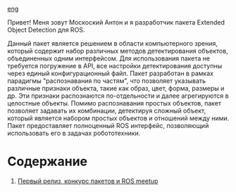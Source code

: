 [eng](./index.md)

Привет! Меня зовут Москоский Антон и я разработчик пакета Extended Object Detection для ROS.

Данный пакет является решением в области компьютерного зрения, который содержит набор различных методов детектирования объектов, объединенных одним интерфейсом. Для использования пакета не требуется погружение в API, все настройки детектирования доступны через единый конфигурационный файл. Пакет разработан в рамках парадигмы "распознавания по частям", что позволяет указывать различные признаки объекта, такие как образ, цвет, форма, размеры и др. Эти признаки распознаются по-отдельности и далее агрегируются в целостные объекты. Помимо распознавания простых объектов, пакет позволяет задавать их комбинации, детектируя сложный объект, который является набором простых объектов и отношений между ними. Пакет предоставляет полноценный ROS интерфейс, позволяющий использовать его в задачах робототехники.

# Содержание

1. [Первый релиз, конкурс пакетов и ROS meetup](./ru/first_release.md)
